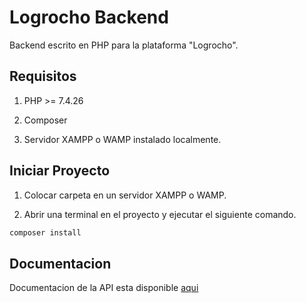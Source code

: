 # Logrocho Backend

Backend escrito en PHP para la plataforma "Logrocho".

## Requisitos

1. PHP >= 7.4.26

2. Composer

3. Servidor XAMPP o WAMP instalado localmente.

## Iniciar Proyecto

1. Colocar carpeta en un servidor XAMPP o WAMP.

2. Abrir una terminal en el proyecto y ejecutar el siguiente comando.

```bash
composer install
```

## Documentacion

Documentacion de la API esta disponible [aqui](https://documenter.getpostman.com/view/15679836/UVeCPncw)

